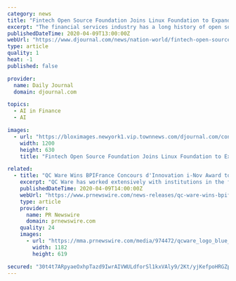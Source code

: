 ```yaml
---
category: news
title: "Fintech Open Source Foundation Joins Linux Foundation to Expand and Accelerate Development Across Financial Services"
excerpt: "The financial services industry has a long history of open source adoption, having been among the earliest industries to embrace Linux. Since then, both large and small fintech firms have been leveraging open source to innovate on new technologies, ranging from cloud computing to decentralized networks and blockchain to machine learning and ..."
publishedDateTime: 2020-04-09T13:00:00Z
webUrl: "https://www.djournal.com/news/nation-world/fintech-open-source-foundation-joins-linux-foundation-to-expand-and-accelerate-development-across-financial-services/article_5d8891e6-037f-5c1c-8869-3035a76cd1b6.html"
type: article
quality: 1
heat: -1
published: false

provider:
  name: Daily Journal
  domain: djournal.com

topics:
  - AI in Finance
  - AI

images:
  - url: "https://bloximages.newyork1.vip.townnews.com/djournal.com/content/tncms/custom/image/c4931bce-e1a3-11e6-b934-53284b68f006.jpg"
    width: 1200
    height: 630
    title: "Fintech Open Source Foundation Joins Linux Foundation to Expand and Accelerate Development Across Financial Services"

related:
  - title: "QC Ware Wins BPIFrance Concours d'Innovation i-Nov Award to Accelerate Quantum Machine Learning in France"
    excerpt: "QC Ware has worked extensively with institutions in the financial ... focus on Quantum Machine Learning, involving creating software tools for classical data scientists, with capabilities for classification, clustering and reinforcement learning. This research will go toward adding features to Forge, QC Ware's cloud service."
    publishedDateTime: 2020-04-09T14:00:00Z
    webUrl: "https://www.prnewswire.com/news-releases/qc-ware-wins-bpifrance-concours-dinnovation-i-nov-award-to-accelerate-quantum-machine-learning-in-france-301037988.html"
    type: article
    provider:
      name: PR Newswire
      domain: prnewswire.com
    quality: 24
    images:
      - url: "https://mma.prnewswire.com/media/974472/qcware_logo_blue_twoline_Logo.jpg?p=facebook"
        width: 1182
        height: 619

secured: "30t4t7ARpyaeOxhpTazd9IwrAIVWULdforSl1kxVAly9/2Kt/yjKefpoHRGZp6kDJauSP+L7tp3Az+GKLfJXb2pN/6AcvC+NaFC/yX2sHyzukoNCEzbNCUUAo5tOCFW0/w92x6OKaqmVSeKILG++Bias+KlZobZYNpDOcF+o/Nbq7RsDeTwlPjmN93HwuJDfjDJ9bNBunfKjc81QgRELkV7+hVoFYgXzKEcGhUAblsx4Q/kKMpI7qKJ/S75SY23GcH7PUriINHDOnYKLWtjTstOumpvRQUK92HtLiRDpEspphxuRDGprxMdRIJuGpNzF;iLO1K/6N/cCg3rvx0vJWUA=="
---
```


